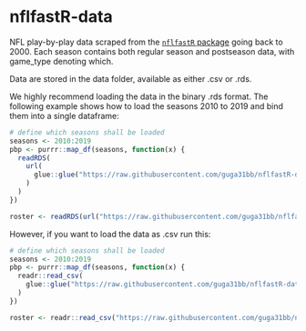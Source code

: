 # nflfastR-data
NFL play-by-play data scraped from the [`nflfastR` package](https://github.com/mrcaseb/nflfastR) going back to 2000. Each season contains both regular season and postseason data, with game_type denoting which.

Data are stored in the data folder, available as either .csv or .rds.

We highly recommend loading the data in the binary .rds format. The following example shows how to load the seasons 2010 to 2019 and bind them into a single dataframe:

```R
# define which seasons shall be loaded
seasons <- 2010:2019
pbp <- purrr::map_df(seasons, function(x) {
  readRDS(
    url(
      glue::glue("https://raw.githubusercontent.com/guga31bb/nflfastR-data/master/data/play_by_play_{x}.rds")
    )
  )
})

roster <- readRDS(url("https://raw.githubusercontent.com/guga31bb/nflfastR-data/master/roster-data/roster.rds"))
```

However, if you want to load the data as .csv run this:
```R
# define which seasons shall be loaded
seasons <- 2010:2019
pbp <- purrr::map_df(seasons, function(x) {
  readr::read_csv(
    glue::glue("https://raw.githubusercontent.com/guga31bb/nflfastR-data/master/data/play_by_play_{x}.csv")
  )
})

roster <- readr::read_csv("https://raw.githubusercontent.com/guga31bb/nflfastR-data/master/roster-data/roster.csv")
```